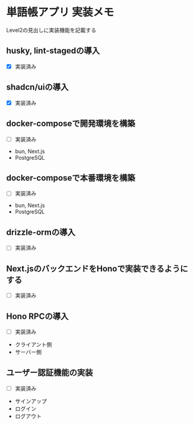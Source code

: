 # 単語帳アプリ 実装メモ

Level2の見出しに実装機能を記載する

## husky, lint-stagedの導入

- [x] 実装済み

## shadcn/uiの導入

- [x] 実装済み

## docker-composeで開発環境を構築

- [ ] 実装済み

- bun, Next.js
- PostgreSQL

## docker-composeで本番環境を構築

- [ ] 実装済み

- bun, Next.js
- PostgreSQL

## drizzle-ormの導入

- [ ] 実装済み

## Next.jsのバックエンドをHonoで実装できるようにする

- [ ] 実装済み

## Hono RPCの導入

- [ ] 実装済み

- クライアント側
- サーバー側

## ユーザー認証機能の実装

- [ ] 実装済み

- サインアップ
- ログイン
- ログアウト
